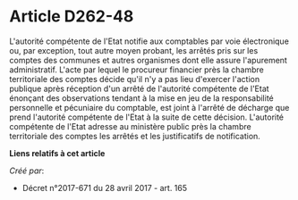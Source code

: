 # Article D262-48

L'autorité compétente de l'Etat notifie aux comptables par voie électronique ou, par exception, tout autre moyen probant, les
arrêtés pris sur les comptes des communes et autres organismes dont elle assure l'apurement administratif. L'acte par lequel
le procureur financier près la chambre territoriale des comptes décide qu'il n'y a pas lieu d'exercer l'action publique après
réception d'un arrêté de l'autorité compétente de l'Etat énonçant des observations tendant à la mise en jeu de la
responsabilité personnelle et pécuniaire du comptable, est joint à l'arrêté de décharge que prend l'autorité compétente de
l'Etat à la suite de cette décision. L'autorité compétente de l'Etat adresse au ministère public près la chambre territoriale
des comptes les arrêtés et les justificatifs de notification.

**Liens relatifs à cet article**

_Créé par_:

  - Décret n°2017-671 du 28 avril 2017 - art. 165

